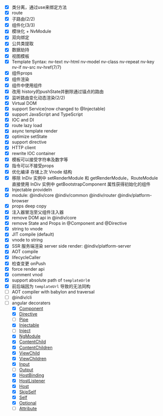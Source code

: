 - [x] 类分离，通过use来绑定方法
- [x] route
- [x] 子路由(2/2)
- [X] 组件化(3/3)
- [x] 模块化 + NvModule
- [X] 双向绑定
- [x] 公共类提取
- [x] 数据劫持
- [x] 视图模板
- [x] Template Syntax: nv-text nv-html nv-model nv-class nv-repeat nv-key nv-if nv-src nv-href(7/7)
- [x] 组件props
- [x] 组件渲染
- [x] 组件中使用组件
- [x] 改用 history的pushState并删除通过锚点的路由
- [x] 监听路由变化动态渲染(2/2)
- [x] Virtual DOM
- [x] support Service(now changed to @Injectable)
- [x] support JavaScript and TypeScript
- [x] IOC and DI
- [x] route lazy load
- [x] async template render
- [x] optimize setState
- [x] support directive
- [x] HTTP client
- [x] rewrite IOC container
- [x] 模板可以接受字符串及数字等
- [x] 指令可以不接受props
- [x] 优化编译 存储上次 Vnode 结构
- [x] 移除 InDiv 实例中 setRenderModule 和 getRenderModule，RouteModule直接使用 InDiv 实例中 getBootstrapComponent 属性获得初始化的组件
- [x] Injectable provideIn
- [x] module: @indiv/core @indiv/common @indiv/router @indiv/platform-browser
- [x] props deep copy
- [x] 注入器冒泡至父组件注入器
- [x] remove DOM api in @indiv/core
- [x] remove State and Props in @Component and @Directive
- [x] string to vnode
- [x] JIT compile (default)
- [x] vnode to string
- [x] SSR 服务端渲染 server side render: @indiv/platform-server
- [x] AOT compile
- [x] lifecycleCaller
- [x] 检查变更 onPush
- [x] force render api
- [x] comment vnod
- [x] support absolute path of `templateUrl`e
- [x] 前后端因为 `templateUrl` 导致的无法同构
- [ ] AOT compiler with babylon and traversal
- [ ] @indiv/cli
- [ ] angular decoraters
  - [x] [Component](https://www.angular.cn/api/core/Component)
  - [x] [Directive](https://www.angular.cn/api/core/Pipe)
  - [ ] [Pipe](https://www.angular.cn/api/core/Pipe)
  - [x] [Injectable](https://www.angular.cn/api/core/NgModule)
  - [ ] [Inject](https://www.angular.cn/api/core/Inject)
  - [x] [NgModule](https://www.angular.cn/api/core/NgModule)
  - [x] [ContentChild](https://www.angular.cn/api/core/ContentChild)
  - [x] [ContentChildren](https://www.angular.cn/api/core/ContentChildren)
  - [x] [ViewChild](https://www.angular.cn/api/core/ViewChild)
  - [x] [ViewChildren](https://www.angular.cn/api/core/ViewChildren)
  - [x] [Input](https://www.angular.cn/api/core/Input)
  - [ ] [Output](https://www.angular.cn/api/core/Output)
  - [x] [HostBinding](https://www.angular.cn/api/core/HostBinding)
  - [x] [HostListener](https://www.angular.cn/api/core/HostListener)
  - [x] [Host](https://www.angular.cn/api/core/Host)
  - [x] [SkipSelf](https://www.angular.cn/api/core/SkipSelf)
  - [x] [Self](https://www.angular.cn/api/core/Self)
  - [x] [Optional](https://www.angular.cn/api/core/Optional)
  - [ ] [Attribute](https://www.angular.cn/api/core/Attribute)
